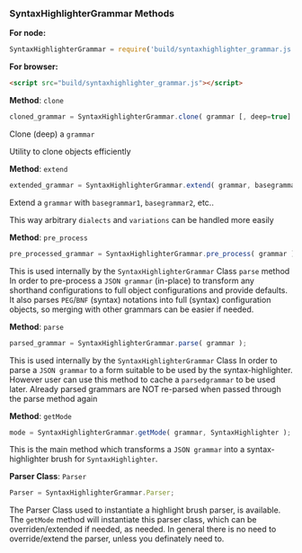 

### SyntaxHighlighterGrammar Methods

__For node:__

```javascript
SyntaxHighlighterGrammar = require('build/syntaxhighlighter_grammar.js');
```

__For browser:__

```html
<script src="build/syntaxhighlighter_grammar.js"></script>
```




__Method__: `clone`

```javascript
cloned_grammar = SyntaxHighlighterGrammar.clone( grammar [, deep=true] );
```

Clone (deep) a `grammar`

Utility to clone objects efficiently
    


__Method__: `extend`

```javascript
extended_grammar = SyntaxHighlighterGrammar.extend( grammar, basegrammar1 [, basegrammar2, ..] );
```

Extend a `grammar` with `basegrammar1`, `basegrammar2`, etc..

This way arbitrary `dialects` and `variations` can be handled more easily
    


__Method__: `pre_process`

```javascript
pre_processed_grammar = SyntaxHighlighterGrammar.pre_process( grammar );
```

This is used internally by the `SyntaxHighlighterGrammar` Class `parse` method
In order to pre-process a `JSON grammar` (in-place) to transform any shorthand configurations to full object configurations and provide defaults.
It also parses `PEG`/`BNF` (syntax) notations into full (syntax) configuration objects, so merging with other grammars can be easier if needed.
    


__Method__: `parse`

```javascript
parsed_grammar = SyntaxHighlighterGrammar.parse( grammar );
```

This is used internally by the `SyntaxHighlighterGrammar` Class
In order to parse a `JSON grammar` to a form suitable to be used by the syntax-highlighter.
However user can use this method to cache a `parsedgrammar` to be used later.
Already parsed grammars are NOT re-parsed when passed through the parse method again
    


__Method__: `getMode`

```javascript
mode = SyntaxHighlighterGrammar.getMode( grammar, SyntaxHighlighter );
```

This is the main method which transforms a `JSON grammar` into a syntax-highlighter brush for `SyntaxHighlighter`.
    


__Parser Class__: `Parser`

```javascript
Parser = SyntaxHighlighterGrammar.Parser;
```

The Parser Class used to instantiate a highlight brush parser, is available.
The `getMode` method will instantiate this parser class, which can be overriden/extended if needed, as needed.
In general there is no need to override/extend the parser, unless you definately need to.
    